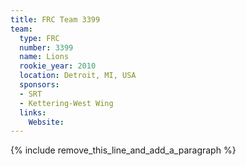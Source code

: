 ```yaml
---
title: FRC Team 3399
team:
  type: FRC
  number: 3399
  name: Lions
  rookie_year: 2010
  location: Detroit, MI, USA
  sponsors:
  - SRT
  - Kettering-West Wing
  links:
    Website:
---
```


{% include remove_this_line_and_add_a_paragraph %}